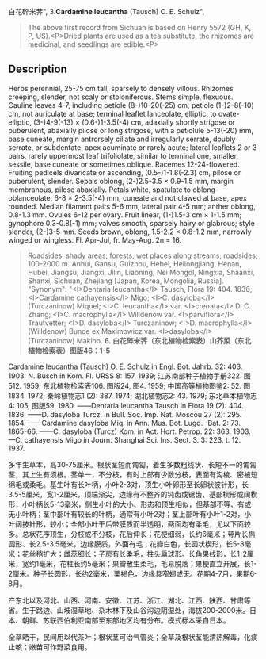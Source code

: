 白花碎米荠",
3.**Cardamine leucantha** (Tausch) O. E. Schulz",

> The above first record from Sichuan is based on Henry 5572 (GH, K, P, US).&lt;P&gt;Dried plants are used as a tea substitute, the rhizomes are medicinal, and seedlings are edible.&lt;P&gt;

## Description
Herbs perennial, 25-75 cm tall, sparsely to densely villous. Rhizomes creeping, slender, not scaly or stoloniferous. Stems simple, flexuous. Cauline leaves 4-7, including petiole (8-)10-20(-25) cm; petiole (1-)2-8(-10) cm, not auriculate at base; terminal leaflet lanceolate, elliptic, to ovate-elliptic, (3-)4-9(-13) × (0.6-)1-3.5(-4) cm, adaxially shortly strigose or puberulent, abaxially pilose or long strigose, with a petiolule 5-13(-20) mm, base cuneate, margin antrorsely ciliate and irregularly serrate, doubly serrate, or subdentate, apex acuminate or rarely acute; lateral leaflets 2 or 3 pairs, rarely uppermost leaf trifoliolate, similar to terminal one, smaller, sessile, base cuneate or sometimes oblique. Racemes 12-24-flowered. Fruiting pedicels divaricate or ascending, (0.5-)1-1.8(-2.3) cm, pilose or puberulent, slender. Sepals oblong, (2-)2.5-3.5 × 0.9-1.5 mm, margin membranous, pilose abaxially. Petals white, spatulate to oblong-oblanceolate, 6-8 × 2-3.5(-4) mm, cuneate and not clawed at base, apex rounded. Median filament pairs 5-6 mm, lateral pair 4-5 mm; anther oblong, 0.8-1.3 mm. Ovules 6-12 per ovary. Fruit linear, (1-)1.5-3 cm × 1-1.5 mm; gynophore 0.3-0.8(-1) mm; valves smooth, sparsely hairy or glabrous; style slender, (2-)3-5 mm. Seeds brown, oblong, 1.5-2.2 × 0.8-1.2 mm, narrowly winged or wingless. Fl. Apr-Jul, fr. May-Aug. 2n = 16.

> Roadsides, shady areas, forests, wet places along streams, roadsides; 100-2000 m. Anhui, Gansu, Guizhou, Hebei, Heilongjiang, Henan, Hubei, Jiangsu, Jiangxi, Jilin, Liaoning, Nei Mongol, Ningxia, Shaanxi, Shanxi, Sichuan, Zhejiang [Japan, Korea, Mongolia, Russia].
  "Synonym": "&lt;I&gt;Dentaria leucantha&lt;/I&gt; Tausch, Flora 19: 404. 1836; &lt;I&gt;Cardamine cathayensis&lt;/I&gt; Migo; &lt;I&gt;C. dasyloba&lt;/I&gt; (Turczaninow) Miquel; &lt;I&gt;C. leucantha&lt;/I&gt; var. &lt;I&gt;crenata&lt;/I&gt; D. C. Zhang; &lt;I&gt;C. macrophylla&lt;/I&gt; Willdenow var. &lt;I&gt;parviflora&lt;/I&gt; Trautvetter; &lt;I&gt;D. dasyloba&lt;/I&gt; Turczaninow; &lt;I&gt;D. macrophylla&lt;/I&gt; (Willdenow) Bunge ex Maximowicz var. &lt;I&gt;dasyloba&lt;/I&gt; (Turczaninow) Makino.
**6. 白花碎米荠（东北植物检索表）山芥菜（东北植物检索表）图版46：1-5**

Cardamine leucantha (Tausch) O. E. Schulz in Engl. Bot. Jahrb. 32: 403. 1903: N. Busch in Kom. Fl. URSS 8: 157. 1939; 江苏南部种子植物手册322. 图512. 1959; 东北植物检索表106. 图版24, 图4. 1959; 中国高等植物图鉴2: 52. 图1834. 1972; 秦岭植物志1 (2): 387. 1974; 湖北植物志2: 43. 1979; 东北草本植物志4: 105, 图版59. 1980. ——Dentaria leucantha Tausch in Flora 19 (2): 404. 1836. ——D. dasyloba Turcz. in Bull. Soc. Imp. Nat. Moscou 27 (2): 295. 1854. ——Cardamine dasyloba Miq. in Ann. Mus. Bot. Lugd. -Bat. 2: 73. 1865-66. ——C. dasyloba (Turcz) Kom. in Act. Hort. Petrop. 22: 363. 1903. —C. cathayensis Migo in Journ. Shanghai Sci. Ins. Sect. 3. 3: 223. t. 12. 1937.

多年生草本，高30-75厘米。根状茎短而匍匐，着生多数粗线状、长短不一的匍匐茎，其上生有须根。茎单一，不分枝，有时上部有少数分枝，表面有沟棱、密被短绵毛或柔毛。基生叶有长叶柄，小叶2-3对，顶生小叶卵形至长卵状披针形，长3.5-5厘米，宽1-2厘米，顶端渐尖，边缘有不整齐的钝齿或锯齿，基部楔形或阔楔形，小叶柄长5-13毫米，侧生小叶的大小、形态和顶生相似，但基部不等、有或无小叶柄；茎中部叶有较长的叶柄，通常有小叶2对；茎上部叶有小叶1-2对，小叶阔披针形，较小；全部小叶干后带膜质而半透明，两面均有柔毛，尤以下面较多。总状花序顶生，分枝或不分枝，花后伸长；花梗细弱，长约6毫米；萼片长椭圆形、长2.5-3.5毫米，边缘膜质，外面有毛；花瓣白色，长圆状楔形，长5-8毫米；花丝稍扩大；雌蕊细长；子房有长柔毛，柱头扁球形。长角果线形，长1-2厘米，宽约1毫米，花柱长约5毫米；果瓣散生柔毛，毛易脱落；果梗直立开展，长1-2厘米。种子长圆形，长约2毫米，栗褐色，边缘具窄翅或无。花期4-7月，果期6-8月。

产东北以及河北、山西、河南、安徽、江苏、浙江、湖北、江西、陕西、甘肃等省。生于路边、山坡湿草地、杂木林下及山谷沟边阴湿处，海拔200-2000米。日本、朝鲜、苏联西伯利亚南部至东部地区均有分布。模式标本采自日本。

全草晒干，民间用以代茶叶；根状茎可治气管炎；全草及根状茎能清热解毒，化痰止咳；嫩苗可作野菜食用。
